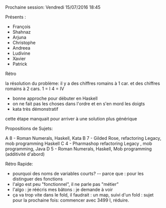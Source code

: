Prochaine session: Vendredi 15/07/2016 18:45

Présents :
- François
- Shahnaz
- Arjuna
- Christophe
- Andreea
- Ludivine
- Xavier
- Patrick


Rétro 

la résolution du problème: il y a des chiffres romains à 1 car. et des chiffres romains à 2 cars. 
1 = I
4 = IV
- bonne approche pour débuter en Haskell
- on ne fait pas les choses dans l'ordre et en s'en mord les doigts
- kata très démonstratif

cette étape manquait pour arriver à une solution plus générique


Propositions de Sujets:

A 8 - Roman Numerals, Haskell, Kata
B 7 - Gilded Rose, refactoring Legacy, mob programming Haskell
C 4 - Pharmashop refactoring Legacy , mob programming, Java
D 5 - Roman Numerals, Haskell, Mob programming (additivité d'abord)

Rétro Rapide:
- pourquoi des noms de variables courts?
-- parce que : pour les distinguer des fonctions
- l'algo est peu "fonctionnel", il ne parle pas "métier"
- l'algo : je réécris mes bâtons : je demande à voir
- ça va trop vite dans le fold, il faudrait : un map, suivi d'un fold
: sujet pour la prochaine fois: commencer avec 3499 I, réduire. 

